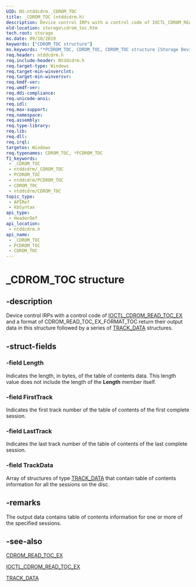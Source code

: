 ```yaml
---
UID: NS:ntddcdrm._CDROM_TOC
title: _CDROM_TOC (ntddcdrm.h)
description: Device control IRPs with a control code of IOCTL_CDROM_READ_TOC_EX and a format of CDROM_READ_TOC_EX_FORMAT_TOC return their output data in this structure followed by a series of TRACK_DATA structures.
old-location: storage\cdrom_toc.htm
tech.root: storage
ms.date: 09/10/2019
keywords: ["CDROM_TOC structure"]
ms.keywords: "*PCDROM_TOC, CDROM_TOC, CDROM_TOC structure [Storage Devices], PCDROM_TOC, PCDROM_TOC structure pointer [Storage Devices], _CDROM_TOC, ntddcdrm/CDROM_TOC, ntddcdrm/PCDROM_TOC, storage.cdrom_toc, structs-CD-ROM_943f0104-ee61-4f40-a1a1-8392a15f3fd1.xml"
req.header: ntddcdrm.h
req.include-header: Ntddcdrm.h
req.target-type: Windows
req.target-min-winverclnt: 
req.target-min-winversvr: 
req.kmdf-ver: 
req.umdf-ver: 
req.ddi-compliance: 
req.unicode-ansi: 
req.idl: 
req.max-support: 
req.namespace: 
req.assembly: 
req.type-library: 
req.lib: 
req.dll: 
req.irql: 
targetos: Windows
req.typenames: CDROM_TOC, *PCDROM_TOC
f1_keywords:
 - _CDROM_TOC
 - ntddcdrm/_CDROM_TOC
 - PCDROM_TOC
 - ntddcdrm/PCDROM_TOC
 - CDROM_TOC
 - ntddcdrm/CDROM_TOC
topic_type:
 - APIRef
 - kbSyntax
api_type:
 - HeaderDef
api_location:
 - ntddcdrm.h
api_name:
 - _CDROM_TOC
 - PCDROM_TOC
 - CDROM_TOC
---
```


# _CDROM_TOC structure


## -description

Device control IRPs with a control code of [IOCTL_CDROM_READ_TOC_EX](./ni-ntddcdrm-ioctl_cdrom_read_toc_ex.md) and a format of CDROM_READ_TOC_EX_FORMAT_TOC return their output data in this structure followed by a series of [TRACK_DATA](./ns-ntddcdrm-_track_data.md) structures.

## -struct-fields

### -field Length

Indicates the length, in bytes, of the table of contents data. This length value does not include the length of the **Length** member itself.

### -field FirstTrack

Indicates the first track number of the table of contents of the first complete session.

### -field LastTrack

Indicates the last track number of the table of contents of the last complete session.

### -field TrackData

Array of structures of type [TRACK_DATA](./ns-ntddcdrm-_track_data.md) that contain table of contents information for all the sessions on the disc.

## -remarks

The output data contains table of contents information for one or more of the specified sessions.

## -see-also

[CDROM_READ_TOC_EX](./ns-ntddcdrm-_cdrom_read_toc_ex.md)

[IOCTL_CDROM_READ_TOC_EX](./ni-ntddcdrm-ioctl_cdrom_read_toc_ex.md)

[TRACK_DATA](./ns-ntddcdrm-_track_data.md)

